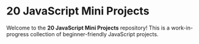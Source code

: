 # 20 JavaScript Mini Projects

Welcome to the **20 JavaScript Mini Projects** repository! This is a work-in-progress collection of beginner-friendly JavaScript projects.